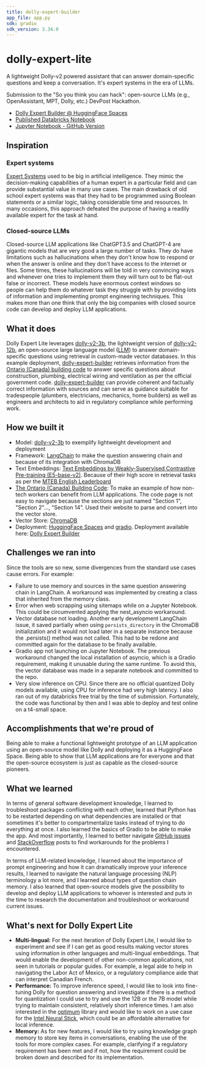 ```yaml
---
title: dolly-expert-builder
app_file: app.py
sdk: gradio
sdk_version: 3.34.0
---
```

# dolly-expert-lite
A lightweight Dolly-v2 powered assistant that can answer domain-specific questions and keep a conversation. It's expert systems in the era of LLMs.

Submission to the "So you think you can hack": open-source LLMs (e.g., OpenAssistant, MPT, Dolly, etc.) DevPost Hackathon.

- [Dolly Expert Builder @ HuggingFace Spaces](https://huggingface.co/spaces/salgadev/dolly-expert-builder)
- [Published Databricks Notebook](https://databricks-prod-cloudfront.cloud.databricks.com/public/4027ec902e239c93eaaa8714f173bcfc/3137554102764464/588418364077599/6633303612634971/latest.html)
- [Jupyter Notebook - GitHub Version](https://github.com/socd06/dolly-expert-lite/blob/main/Dolly_3B_Building_Code_Expert_Question_Answering_with_Memory.ipynb)


## Inspiration
### Expert systems
 [Expert Systems](https://en.wikipedia.org/wiki/Expert_system) used to be big in artificial intelligence. They mimic the decision-making capabilities of a human expert in a particular field and can provide substantial value in many use cases. The main drawback of old school expert systems was that they had to be programmed using Boolean statements or a similar logic, taking considerable time and resources. In many occasions, this approach defeated the purpose of having a readily available expert for the task at hand.

### Closed-source LLMs
Closed-source LLM applications like ChatGPT3.5 and ChatGPT-4 are gigantic models that are very good a large number of tasks. They do have limitations such as hallucinations when they don't know how to respond or when the answer is online and they don't have access to the internet or files. Some times, these hallucinations will be told in very convincing ways and whenever one tries to implement them they will turn out to be flat-out false or incorrect. These models have enormous context windows so people can help them do
whatever task they struggle with by providing lots of information and implementing prompt engineering techniques. This makes more than one think that only the big companies with closed source code can develop and deploy LLM applications.

## What it does
Dolly Expert Lite leverages [dolly-v2-3b](dolly-v2-3b), the lightweight version of [dolly-v2-12b](https://huggingface.co/databricks/dolly-v2-12b), an open-source large language model ([LLM](https://en.wikipedia.org/wiki/Large_language_model)) to answer domain-specific questions using retrieval in custom-made vector databases. In this example deployment, [dolly-expert-builder](https://huggingface.co/spaces/salgadev/dolly-expert-builder) retrieves information from the [Ontario (Canada) building code](https://www.buildingcode.online/) to answer specific questions about construction, plumbing, electrical wiring and ventilation as per the official government code. [dolly-expert-builder](https://huggingface.co/spaces/salgadev/dolly-expert-builder) can provide coherent and factually correct information with sources and can serve as guidance suitable for tradespeople (plumbers, electricians, mechanics, home builders) as well as engineers and architects to aid in regulatory compliance while performing work.


## How we built it
- Model: [dolly-v2-3b](dolly-v2-3b) to exemplify lightweight development and deployment
- Framework: [LangChain](https://github.com/hwchase17/langchain) to make  the question answering chain and because of its integration with ChromaDB
- Text Embeddings: [Text Embeddings by Weakly-Supervised Contrastive Pre-training (E5-base-v2)](https://huggingface.co/intfloat/e5-base-v2). Because of their high score in retrieval tasks as per the [MTEB English Leaderboard](https://huggingface.co/spaces/mteb/leaderboard)
- [The Ontario (Canada) Building Code](https://www.buildingcode.online/): To make an example of how non-tech workers can benefit from LLM applications. The code page is not easy to navigate because the sections are just named "Section 1", "Section 2"..., "Section 14". Used their website to parse and convert into the vector store.
- Vector Store: [ChromaDB](https://github.com/chroma-core/chroma)
- Deployment: [HuggingFace Spaces](https://huggingface.co/) and [gradio](https://gradio.app/). Deployment available here: [Dolly Expert Builder](https://huggingface.co/spaces/salgadev/dolly-expert-builder)


## Challenges we ran into
Since the tools are so new, some divergences from the standard use cases cause errors. For example:
- Failure to use memory and sources in the same question answering chain in LangChain. A workaround was implemented by creating a class that inherited from the memory class.
- Error when web scrapping using sitemaps while on a Jupyter Notebook.  This could be circumvented applying the nest_asyncio workaround.
- Vector database not loading. Another early development LangChain issue, it saved partially when using ```persists_directory``` in the ChromaDB initialization and it would not load later in a separate instance because the .persists() method was not called. This had to be redone and committed again for the database to be finally available.
- Gradio app not launching on Jupyter Notebook. The previous workaround changed the local installation of asyncio, which is a Gradio requirement, making it unusable during the same runtime. To avoid this, the vector database was made in a separate notebook and committed to the repo.
- Very slow inference on CPU. Since there are no official quantized Dolly models available, using CPU for inference had very high latency. I also ran out of my databricks free trial by the time of submission. Fortunately, the code was functional by then and I was able to deploy and test online on a t4-small space.  


## Accomplishments that we're proud of
Being able to make a functional lightweight prototype of an LLM application using an open-source model like Dolly and deploying it as a HuggingFace Space. Being able to show that LLM applications are for everyone and that the open-source ecosystem is just as capable as the closed-source pioneers.


## What we learned
In terms of general software development knowledge, I learned to troubleshoot packages conflicting with each other, learned that Python has to be restarted depending on what dependencies are installed or that sometimes it's better to compartmentalize tasks instead of trying to do everything at once. I also learned the basics of Gradio to be able to make the app. And most importantly, I learned to better navigate [GitHub issues](https://github.com/issues) and [StackOverflow](https://stackoverflow.co/) posts to find workarounds for the problems I encountered.

In terms of LLM-related knowledge, I learned about the importance of prompt engineering and how it can dramatically improve your inference results, I learned to navigate the natural language processing (NLP) terminology a lot more, and I learned about types of question chain memory. I also learned that open-source models give the possibility to develop and deploy LLM applications to whoever is interested and puts in the time
to research the documentation and troubleshoot or workaround current issues.


## What's next for Dolly Expert Lite
- **Multi-lingual:** For the next iteration of Dolly Expert Lite, I would like to experiment and see if I can get as good results making vector stores using information in other languages and multi-lingual embeddings. That would enable the development of other non-common applications, not seen in tutorials or popular guides. For example, a legal aide to help in navigating the Labor Act of Mexico, or a regulatory compliance aide that can interpret Canadian French.
- **Performance:** To improve inference speed, I would like to look into fine-tuning Dolly for question answering and investigate if there is a method for quantization I could use to try and use the 12B or the 7B model while trying to maintain consistent, relatively short inference times. I am also interested in the [optimum](https://github.com/huggingface/optimum) library and would like to work on a use case for the [Intel Neural Stick](https://a.co/d/6SdhYIf), which could be an affordable alternative for local inference.
- **Memory:** As for new features, I would like to try using knowledge graph memory to store key items in conversations, enabling the use of the tools for more complex cases. For example, clarifying if a regulatory requirement has been met and if not, how the requirement could be broken down and described for its implementation.
